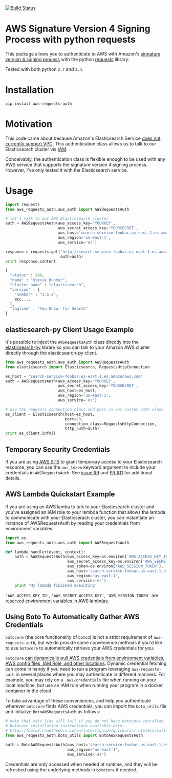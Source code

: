 [![Build Status](https://travis-ci.org/DavidMuller/aws-requests-auth.svg?branch=master)](https://travis-ci.org/DavidMuller/aws-requests-auth)

# AWS Signature Version 4 Signing Process with python requests

This package allows you to authenticate to AWS with Amazon's [signature version 4 signing process](https://docs.aws.amazon.com/general/latest/gr/signature-version-4.html) with the python [requests](http://docs.python-requests.org/en/latest/) library.

Tested with both python `2.7` and `3.4`.

# Installation

```
pip install aws-requests-auth
```

# Motivation

This code came about because Amazon's Elasticsearch Service [does not currently support VPC](https://forums.aws.amazon.com/thread.jspa?threadID=217059&tstart=0). This authentication class allows us to talk to our Elasticsearch cluster via [IAM](https://aws.amazon.com/iam/).

Conceivably, the authentication class is flexible enough to be used with any AWS service that supports the signature version 4 signing process.  However, I've only tested it with the Elasticsearch service.


# Usage

```python
import requests
from aws_requests_auth.aws_auth import AWSRequestsAuth

# let's talk to our AWS Elasticsearch cluster
auth = AWSRequestsAuth(aws_access_key='YOURKEY',
                       aws_secret_access_key='YOURSECRET',
                       aws_host='search-service-foobar.us-east-1.es.amazonaws.com',
                       aws_region='us-east-1',
                       aws_service='es')

response = requests.get('http://search-service-foobar.us-east-1.es.amazonaws.com',
                        auth=auth)
print response.content

{
  "status" : 200,
  "name" : "Stevie Hunter",
  "cluster_name" : "elasticsearch",
  "version" : {
    "number" : "1.5.2",
    etc....
  },
  "tagline" : "You Know, for Search"
}
```

## elasticsearch-py Client Usage Example

It's possible to inject the `AWSRequestsAuth` class directly into the [elasticsearch-py](https://elasticsearch-py.readthedocs.org/en/master/) library so you can talk to your Amazon AWS cluster directly through the elasticsearch-py client.

```python
from aws_requests_auth.aws_auth import AWSRequestsAuth
from elasticsearch import Elasticsearch, RequestsHttpConnection

es_host = 'search-service-foobar.us-east-1.es.amazonaws.com'
auth = AWSRequestsAuth(aws_access_key='YOURKEY',
                       aws_secret_access_key='YOURSECRET',
                       aws_host=es_host,
                       aws_region='us-east-1',
                       aws_service='es')

# use the requests connection_class and pass in our custom auth class
es_client = Elasticsearch(host=es_host,
                          port=80,
                          connection_class=RequestsHttpConnection,
                          http_auth=auth)
print es_client.info()
```

## Temporary Security Credentials
If you are using [AWS STS](https://docs.aws.amazon.com/IAM/latest/UserGuide/id_credentials_temp.html) to grant temporary access to your Elasticsearch resource, you can use the `aws_token` keyword argument to include your credentials in `AWSRequestsAuth`.  See [issue #9](https://github.com/DavidMuller/aws-requests-auth/issues/9) and [PR #11](https://github.com/DavidMuller/aws-requests-auth/pull/11) for additional details.

## AWS Lambda Quickstart Example
If you are using an AWS lamba to talk to your Elasticsearch cluster and you've assigned an IAM role to your lambda function that allows the lambda to communicate with your Elasticserach cluster, you can instantiate an instance of AWSRequestsAuth by reading your credentials from environment variables:
```python
import os
from aws_requests_auth.aws_auth import AWSRequestsAuth

def lambda_handler(event, context):
    auth = AWSRequestsAuth(aws_access_key=os.environ['AWS_ACCESS_KEY_ID'],
                           aws_secret_access_key=os.environ['AWS_SECRET_ACCESS_KEY'],
                           aws_token=os.environ['AWS_SESSION_TOKEN'],
                           aws_host='search-service-foobar.us-east-1.es.amazonaws.com',
                           aws_region='us-east-1',
                           aws_service='es')
    print 'My lambda finished executing'                           
```
`'AWS_ACCESS_KEY_ID'`, `'AWS_SECRET_ACCESS_KEY'`, `'AWS_SESSION_TOKEN'` are [reserved environment variables in AWS lambdas](https://docs.aws.amazon.com/lambda/latest/dg/current-supported-versions.html#lambda-environment-variables).

## Using Boto To Automatically Gather AWS Credentials
`botocore` (the core functionality of `boto3`) is not a strict requirement of `aws-requests-auth`, but we do provide some convenience methods if you'd like to use `botocore` to automatically retrieve your AWS credentials for you.

`botocore` [can dynamically pull AWS credentials from environment variables, AWS config files, IAM Role,
and other locations](http://boto3.readthedocs.io/en/latest/guide/configuration.html#configuring-credentials). Dynamic credential fetching can come in handy if you need to run a program leveraging `aws-requests-auth` in several places where you may authenticate in different manners. For example, you may rely on a `.aws/credentials` file when running on your local machine, but use an IAM role when running your program in a docker container in the cloud.

To take advantage of these conveniences, and help you authenticate wherever `botocore` finds AWS credentials, you can import the `boto_utils` file and initialize `BotoAWSRequestsAuth` as follows:

```python
# note that this line will fail if you do not have botocore installed
# botocore installation instructions available here:
# https://boto3.readthedocs.io/en/latest/guide/quickstart.html#installation
from aws_requests_auth.boto_utils import BotoAWSRequestsAuth

auth = BotoAWSRequestsAuth(aws_host='search-service-foobar.us-east-1.es.amazonaws.com',
                           aws_region='us-east-1',
                           aws_service='es')
```

Credentials are only accessed when needed at runtime, and they will be refreshed using the underlying methods in `botocore` if needed.
